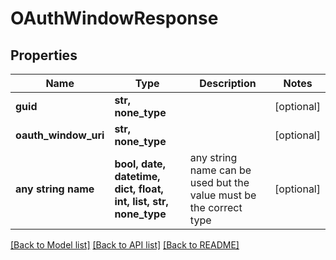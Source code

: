 # OAuthWindowResponse


## Properties
Name | Type | Description | Notes
------------ | ------------- | ------------- | -------------
**guid** | **str, none_type** |  | [optional] 
**oauth_window_uri** | **str, none_type** |  | [optional] 
**any string name** | **bool, date, datetime, dict, float, int, list, str, none_type** | any string name can be used but the value must be the correct type | [optional]

[[Back to Model list]](../README.md#documentation-for-models) [[Back to API list]](../README.md#documentation-for-api-endpoints) [[Back to README]](../README.md)


